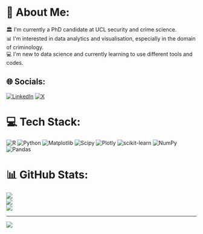 # 💫 About Me:
🏛️ I'm currently a PhD candidate at UCL security and crime science.<br>📊 I'm interested in data analytics and visualisation, especially in the domain of criminology.<br>💻 I'm new to data science and currently learning to use different tools and codes.


## 🌐 Socials:
[![LinkedIn](https://img.shields.io/badge/LinkedIn-%230077B5.svg?logo=linkedin&logoColor=white)](https://linkedin.com/in/angus-chan-3b5159102) [![X](https://img.shields.io/badge/X-black.svg?logo=X&logoColor=white)](https://x.com/cyfangus) 

# 💻 Tech Stack:
![R](https://img.shields.io/badge/r-%23276DC3.svg?style=for-the-badge&logo=r&logoColor=white) ![Python](https://img.shields.io/badge/python-3670A0?style=for-the-badge&logo=python&logoColor=ffdd54) ![Matplotlib](https://img.shields.io/badge/Matplotlib-%23ffffff.svg?style=for-the-badge&logo=Matplotlib&logoColor=black) ![Scipy](https://img.shields.io/badge/SciPy-%230C55A5.svg?style=for-the-badge&logo=scipy&logoColor=%white) ![Plotly](https://img.shields.io/badge/Plotly-%233F4F75.svg?style=for-the-badge&logo=plotly&logoColor=white) ![scikit-learn](https://img.shields.io/badge/scikit--learn-%23F7931E.svg?style=for-the-badge&logo=scikit-learn&logoColor=white) ![NumPy](https://img.shields.io/badge/numpy-%23013243.svg?style=for-the-badge&logo=numpy&logoColor=white) ![Pandas](https://img.shields.io/badge/pandas-%23150458.svg?style=for-the-badge&logo=pandas&logoColor=white)
# 📊 GitHub Stats:
![](https://github-readme-stats.vercel.app/api?username=cyfangus&theme=gotham&hide_border=false&include_all_commits=false&count_private=false)<br/>
![](https://github-readme-streak-stats.herokuapp.com/?user=cyfangus&theme=gotham&hide_border=false)<br/>
![](https://github-readme-stats.vercel.app/api/top-langs/?username=cyfangus&theme=gotham&hide_border=false&include_all_commits=false&count_private=false&layout=compact)

---
[![](https://visitcount.itsvg.in/api?id=cyfangus&icon=0&color=0)](https://visitcount.itsvg.in)

<!-- Proudly created with GPRM ( https://gprm.itsvg.in ) -->
